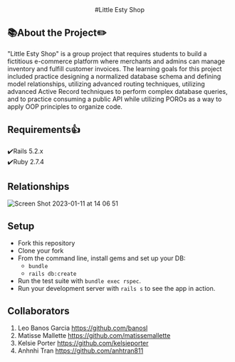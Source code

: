 

<center>#Little Esty Shop</center>

## :books:About the Project:pencil2:

"Little Esty Shop" is a group project that requires students to build a fictitious e-commerce platform where merchants and admins can manage inventory and fulfill customer invoices. The learning goals for this project included practice designing a normalized database schema and defining model relationships, utilizing advanced routing techniques, utilizing advanced Active Record techniques to perform complex database queries, and to practice consuming a public API while utilizing POROs as a way to apply OOP principles to organize code.

## Requirements:thumbsup:<br>
:heavy_check_mark:Rails 5.2.x<br>
:heavy_check_mark:Ruby 2.7.4

## Relationships
![Screen Shot 2023-01-11 at 14 06 51](https://user-images.githubusercontent.com/111314699/211917954-3dea4971-5d48-466c-a070-de0dd737127c.png)

## Setup

* Fork this repository
* Clone your fork
* From the command line, install gems and set up your DB:
    * `bundle`
    * `rails db:create`
* Run the test suite with `bundle exec rspec`.
* Run your development server with `rails s` to see the app in action.

## Collaborators

1. Leo Banos Garcia https://github.com/banosl
1. Matisse Mallette https://github.com/matissemallette
1. Kelsie Porter https://github.com/kelsieporter
1. Anhnhi Tran https://github.com/anhtran811
